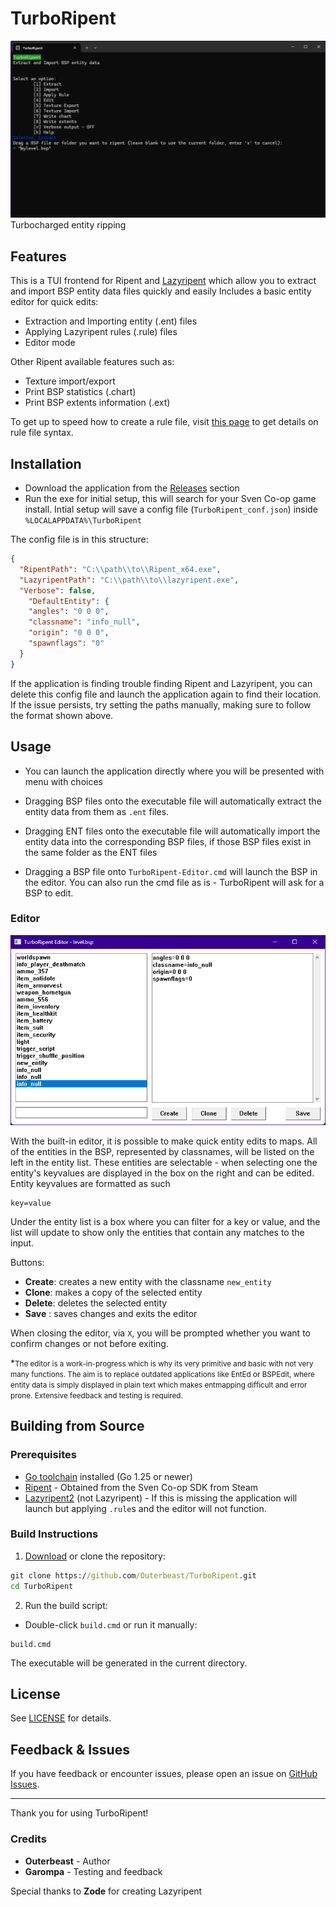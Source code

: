 # TurboRipent
![alt text](https://github.com/Outerbeast/TurboRipent/blob/main/preview.png?raw=true)
Turbocharged entity ripping
## Features
This is a TUI frontend for Ripent and [Lazyripent](https://github.com/Zode/Lazyripent2) which allow you to extract and import BSP entity data files quickly and easily
Includes a basic entity editor for quick edits:

- Extraction and Importing entity (.ent) files
- Applying Lazyripent rules (.rule) files
- Editor mode

Other Ripent available features such as:
- Texture import/export
- Print BSP statistics (.chart)
- Print BSP extents information (.ext)

To get up to speed how to create a rule file, visit [this page](https://github.com/Zode/Lazyripent2?tab=readme-ov-file#rule-file-syntax) to get details on rule file syntax.

## Installation
- Download the application from the [Releases](https://github.com/Outerbeast/TurboRipent/releases) section
- Run the exe for initial setup, this will search for your Sven Co-op game install.
Intial setup will save a config file (`TurboRipent_conf.json`) inside `%LOCALAPPDATA%\TurboRipent`

The config file is in this structure:

```JSON
{
  "RipentPath": "C:\\path\\to\\Ripent_x64.exe",
  "LazyripentPath": "C:\\path\\to\\lazyripent.exe",
  "Verbose": false,
    "DefaultEntity": {
    "angles": "0 0 0",
    "classname": "info_null",
    "origin": "0 0 0",
    "spawnflags": "0"
  }
}
```

If the application is finding trouble finding Ripent and Lazyripent, you can delete this config file and launch the application again to find their location. If the issue persists, try setting the paths manually, making sure to follow the format shown above.

## Usage
- You can launch the application directly where you will be presented with menu with choices

- Dragging BSP files onto the executable file will automatically extract the entity data from them as `.ent` files.

- Dragging ENT files onto the executable file will automatically import the entity data into the corresponding BSP files, if those BSP files exist in the same folder as the ENT files

- Dragging a BSP file onto `TurboRipent-Editor.cmd` will launch the BSP in the editor. You can also run the cmd file as is - TurboRipent will ask for a BSP to edit.

### Editor
![alt text](https://github.com/Outerbeast/TurboRipent/blob/main/editor_preview.png?raw=true)

With the built-in editor, it is possible to make quick entity edits to maps.
All of the entities in the BSP, represented by classnames, will be listed on the left in the entity list. These entities are selectable - when selecting one the entity's keyvalues are displayed in the box on the right and can be edited.
Entity keyvalues are formatted as such
```
key=value
```

Under the entity list is a box where you can filter for a key or value, and the list will update to show only the entities that contain any matches to the input.

Buttons:
- **Create**: creates a new entity with the classname `new_entity`
- **Clone**: makes a copy of the selected entity
- **Delete**: deletes the selected entity
- **Save** : saves changes and exits the editor

When closing the editor, via `X`, you will be prompted whether you want to confirm changes or not before exiting.

*<small>The editor is a work-in-progress which is why its very primitive and basic with not very many functions. The aim is to replace outdated applications like EntEd or BSPEdit, where entity data is simply displayed in plain text which makes entmapping difficult and error prone. Extensive feedback and testing is required.</small>

## Building from Source

### Prerequisites

- [Go toolchain](https://go.dev/dl/) installed (Go 1.25 or newer)
- [Ripent](steam://launch/276160) - Obtained from the Sven Co-op SDK from Steam
- [Lazyripent2](https://github.com/Zode/Lazyripent2) (not Lazyripent) - If this is missing the application will launch but applying `.rule`s and the editor will not function.

### Build Instructions
1. [Download](https://github.com/Outerbeast/TurboRipent/archive/refs/heads/main.zip) or clone the repository:

```cmd
git clone https://github.com/Outerbeast/TurboRipent.git
cd TurboRipent
```
2. Run the build script:
- Double-click `build.cmd` or run it manually:
```
build.cmd
```

The executable will be generated in the current directory.

## License
See [LICENSE](LICENSE) for details.

## Feedback & Issues
If you have feedback or encounter issues, please open an issue on [GitHub Issues](https://github.com/Outerbeast/TurboRipent/issues).

---

Thank you for using TurboRipent!

### Credits
- **Outerbeast** - Author
- **Garompa** - Testing and feedback

Special thanks to **Zode** for creating Lazyripent


